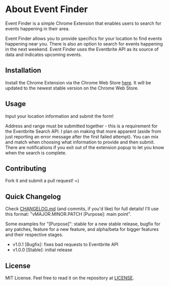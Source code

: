 # About Event Finder

Event Finder is a simple Chrome Extension that enables users to search for events happening in their area.

Event Finder allows you to provide specifics for your location to find events happening near you. There is also an option to search for events happening in the next weekend. Event Finder uses the Eventbrite API as its source of data and indicates upcoming events.

## Installation

Install the Chrome Extension via the Chrome Web Store [here](https://chrome.google.com/webstore/detail/event-finder/mlkogpglpcnafcgpphiffhcfemdpkpep). It will be updated to the newest stable version on the Chrome Web Store.

## Usage

Input your location information and submit the form!

Address and range must be submitted together - this is a requirement for the Eventbrite Search API. I plan on making that more apparent (aside from just reporting an error message after the first failed attempt). You can mix and match when choosing what information to provide and then submit. There are notifications if you exit out of the extension popup to let you know when the search is complete.

## Contributing

Fork it and submit a pull request! =)

## Quick Changelog

Check [CHANGELOG.md](https://github.com/alanplotko/Event-Finder/blob/master/CHANGELOG.md) (and commits, if you'd like) for full details! I'll use this format: "vMAJOR.MINOR.PATCH [Purpose]: main point".

Some examples for "[Purpose]": stable for a new stable release, bugfix for any patches, feature for a new feature, and alpha/beta for bigger features and their respective stages.

- v1.0.1 [Bugfix]: fixes bad requests to Eventbrite API
- v1.0.0 [Stable]: initial release

## License

MIT License. Feel free to read it on the repository at [LICENSE](https://github.com/alanplotko/Event-Finder/blob/master/LICENSE).
